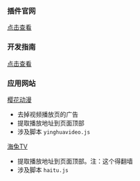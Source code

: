 ### 插件官网

[点击查看](https://www.tampermonkey.net/)

### 开发指南

[点击查看](https://juejin.cn/post/7022654292880424991)

### 应用网站

[樱花动漫](http://www.yinghuavideo.com/)

- 去掉视频播放页的广告
- 提取播放地址到页面顶部
- 涉及脚本 `yinghuavideo.js`

[海兔TV](https://www.haitu.tv/vod/play/id/30540/sid/1/nid/62.html)

- 提取播放地址到页面顶部。注：这个得翻墙
- 涉及脚本 `haitu.js`

